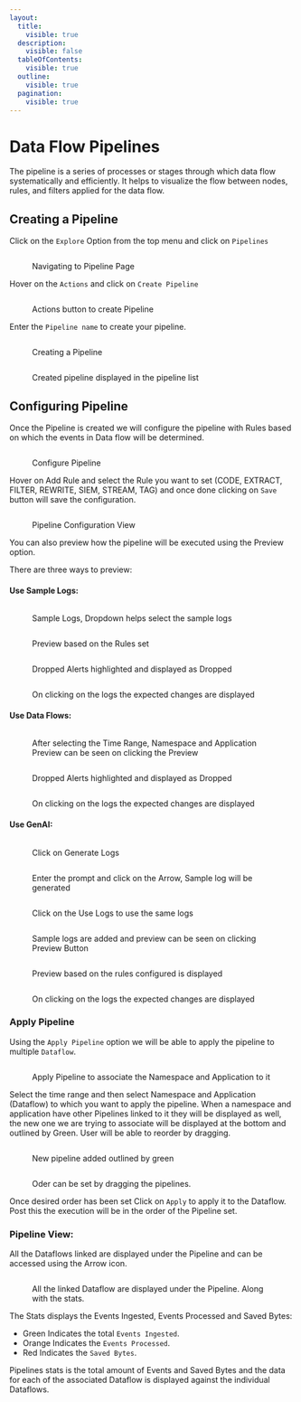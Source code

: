 ```yaml
---
layout:
  title:
    visible: true
  description:
    visible: false
  tableOfContents:
    visible: true
  outline:
    visible: true
  pagination:
    visible: true
---
```


# Data Flow Pipelines

The pipeline is a series of processes or stages through which data flow systematically and efficiently. It helps to visualize the flow between nodes, rules, and filters applied for the data flow.



## Creating a Pipeline

Click on the `Explore` Option from the top menu and click on `Pipelines`

<figure><img src="../.gitbook/assets/image (375).png" alt=""><figcaption><p>Navigating to Pipeline Page</p></figcaption></figure>

Hover on the `Actions` and click on `Create Pipeline`

<figure><img src="../.gitbook/assets/image (356).png" alt=""><figcaption><p>Actions button to create Pipeline</p></figcaption></figure>

Enter the `Pipeline name` to create your pipeline.

<figure><img src="../.gitbook/assets/image (357).png" alt=""><figcaption><p>Creating a Pipeline</p></figcaption></figure>

<figure><img src="../.gitbook/assets/Screenshot 2025-05-02 215739.png" alt=""><figcaption><p>Created pipeline displayed in the pipeline list</p></figcaption></figure>

## Configuring Pipeline

Once the Pipeline is created we will configure the pipeline with Rules based on which the events in Data flow will be determined.

<figure><img src="../.gitbook/assets/image (359).png" alt=""><figcaption><p>Configure Pipeline</p></figcaption></figure>

Hover on Add Rule and select the Rule you want to set (CODE, EXTRACT, FILTER, REWRITE, SIEM, STREAM, TAG) and once done clicking on `Save` button will save the configuration.

<figure><img src="../.gitbook/assets/image (360).png" alt=""><figcaption><p>Pipeline Configuration View</p></figcaption></figure>

You can also preview how the pipeline will be executed using the Preview option.&#x20;

There are three ways to preview:

#### Use Sample Logs:

<figure><img src="../.gitbook/assets/image (361).png" alt=""><figcaption><p>Sample Logs, Dropdown helps select the sample logs</p></figcaption></figure>

<figure><img src="../.gitbook/assets/image (363).png" alt=""><figcaption><p>Preview based on the Rules set</p></figcaption></figure>

<figure><img src="../.gitbook/assets/image (376).png" alt=""><figcaption><p>Dropped Alerts highlighted and displayed as Dropped</p></figcaption></figure>

<figure><img src="../.gitbook/assets/image (377).png" alt=""><figcaption><p>On clicking on the logs the expected changes are displayed</p></figcaption></figure>

#### Use Data Flows:



<figure><img src="../.gitbook/assets/image (365).png" alt=""><figcaption><p>After selecting the Time Range, Namespace and Application Preview can be seen on clicking the Preview</p></figcaption></figure>

<figure><img src="../.gitbook/assets/image (380).png" alt=""><figcaption><p>Dropped Alerts highlighted and displayed as Dropped</p></figcaption></figure>

<figure><img src="../.gitbook/assets/image (378).png" alt=""><figcaption><p>On clicking on the logs the expected changes are displayed</p></figcaption></figure>

#### Use GenAI:

<figure><img src="../.gitbook/assets/image (366).png" alt=""><figcaption><p>Click on Generate Logs </p></figcaption></figure>

<figure><img src="../.gitbook/assets/image (367).png" alt=""><figcaption><p>Enter the prompt and click on the Arrow, Sample log will be generated</p></figcaption></figure>

<figure><img src="../.gitbook/assets/image (368).png" alt=""><figcaption><p>Click on the Use Logs to use the same logs</p></figcaption></figure>

<figure><img src="../.gitbook/assets/image (369).png" alt=""><figcaption><p>Sample logs are added and preview can be seen on clicking Preview Button</p></figcaption></figure>

<figure><img src="../.gitbook/assets/image (370).png" alt=""><figcaption><p>Preview based on the rules configured is displayed</p></figcaption></figure>

<figure><img src="../.gitbook/assets/image (381).png" alt=""><figcaption><p>On clicking on the logs the expected changes are displayed</p></figcaption></figure>

### Apply Pipeline

Using the `Apply Pipeline` option we will be able to apply the pipeline to multiple `Dataflow`.

<figure><img src="../.gitbook/assets/image (371).png" alt=""><figcaption><p>Apply Pipeline to associate the Namespace and Application to it</p></figcaption></figure>

Select the time range and then select Namespace and Application (Dataflow) to which you want to apply the pipeline. When a namespace and application have other Pipelines linked to it they will be displayed as well, the new one we are trying to associate will be displayed at the bottom and outlined by Green. User will be able to reorder by dragging.

<figure><img src="../.gitbook/assets/image (372).png" alt=""><figcaption><p>New pipeline added outlined by green</p></figcaption></figure>

<figure><img src="../.gitbook/assets/image (373).png" alt=""><figcaption><p>Oder can be set by dragging the pipelines.</p></figcaption></figure>

Once desired order has been set Click on `Apply` to apply it to the Dataflow. Post this the execution will be in the order of the Pipeline set.

### Pipeline View:

All the Dataflows linked are displayed under the Pipeline and can be accessed using the Arrow icon.

<figure><img src="../.gitbook/assets/image (374).png" alt=""><figcaption><p>All the linked Dataflow are displayed under the Pipeline. Along with the stats.</p></figcaption></figure>

The Stats displays the Events Ingested, Events Processed and Saved Bytes:

* Green Indicates the total `Events Ingested`.
* Orange Indicates the `Events Processed`.
* Red Indicates the `Saved Bytes`.

Pipelines stats is the total amount of Events and Saved Bytes and the data for each of the associated Dataflow is displayed against the individual Dataflows.
